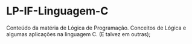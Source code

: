 # LP-IF-Linguagem-C
Conteúdo da matéria de Lógica de Programação. Conceitos de Lógica e algumas aplicações na linguagem C. (E talvez em outras);